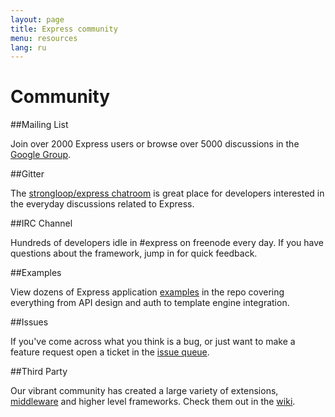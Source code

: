 ```yaml
---
layout: page
title: Express community
menu: resources
lang: ru
---
```


# Community

##Mailing List

Join over 2000 Express users or browse over 5000
discussions in the [Google Group](https://groups.google.com/group/express-js).

##Gitter

The [strongloop/express chatroom](https://gitter.im/strongloop/express) is great place 
for developers interested in the everyday discussions related to Express.

##IRC Channel

Hundreds of developers idle in #express on freenode every day.
If you have questions about the framework, jump in for quick
feedback.

##Examples

View dozens of Express application [examples](https://github.com/strongloop/express/tree/master/examples)
in the repo covering everything from API design and auth
to template engine integration.

##Issues

If you've come across what you think is a bug, or just want to make
a feature request open a ticket in the [issue queue](https://github.com/strongloop/express/issues).

##Third Party

Our vibrant community has created a large variety of extensions,
[middleware](/resources/middleware.html) and higher level frameworks. Check them out in the
[wiki](https://github.com/strongloop/express/wiki).
